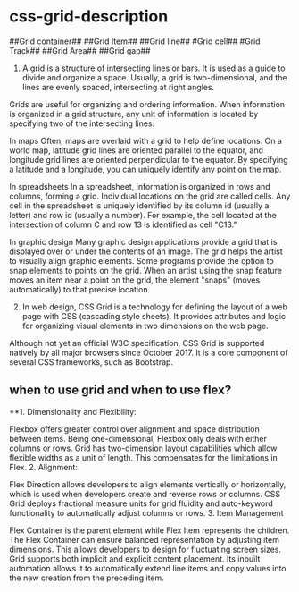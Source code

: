 # css-grid-description

##Grid container##
##Grid Item##
##Grid line##
#Grid cell##
#Grid Track##
##Grid Area##
##Grid gap##
1. A grid is a structure of intersecting lines or bars. It is used as a guide to divide and organize a space. Usually, a grid is two-dimensional, and the lines are evenly spaced, intersecting at right angles.

Grids are useful for organizing and ordering information. When information is organized in a grid structure, any unit of information is located by specifying two of the intersecting lines.

In maps
Often, maps are overlaid with a grid to help define locations. On a world map, latitude grid lines are oriented parallel to the equator, and longitude grid lines are oriented perpendicular to the equator. By specifying a latitude and a longitude, you can uniquely identify any point on the map.

In spreadsheets
In a spreadsheet, information is organized in rows and columns, forming a grid. Individual locations on the grid are called cells. Any cell in the spreadsheet is uniquely identified by its column id (usually a letter) and row id (usually a number). For example, the cell located at the intersection of column C and row 13 is identified as cell "C13."

In graphic design
Many graphic design applications provide a grid that is displayed over or under the contents of an image. The grid helps the artist to visually align graphic elements. Some programs provide the option to snap elements to points on the grid. When an artist using the snap feature moves an item near a point on the grid, the element "snaps" (moves automatically) to that precise location.

2. In web design, CSS Grid is a technology for defining the layout of a web page with CSS (cascading style sheets). It provides attributes and logic for organizing visual elements in two dimensions on the web page.

Although not yet an official W3C specification, CSS Grid is supported natively by all major browsers since October 2017. It is a core component of several CSS frameworks, such as Bootstrap.



## when to use grid and when to use flex?
**1. Dimensionality and Flexibility:

Flexbox offers greater control over alignment and space distribution between items. Being one-dimensional, Flexbox only deals with either columns or rows.
Grid has two-dimension layout capabilities which allow flexible widths as a unit of length. This compensates for the limitations in Flex.
2. Alignment:

Flex Direction allows developers to align elements vertically or horizontally, which is used when developers create and reverse rows or columns.
CSS Grid deploys fractional measure units for grid fluidity and auto-keyword functionality to automatically adjust columns or rows.
3. Item Management

Flex Container is the parent element while Flex Item represents the children. The Flex Container can ensure balanced representation by adjusting item dimensions. This allows developers to design for fluctuating screen sizes.
Grid supports both implicit and explicit content placement. Its inbuilt automation allows it to automatically extend line items and copy values into the new creation from the preceding item.

